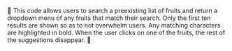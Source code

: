 🍎 This code allows users to search a preexisting list of fruits and return a
dropdown menu of any fruits that match their search. Only the first ten results
are shown so as to not overwhelm users. Any matching characters are highlighted
in bold. When the user clicks on one of the fruits, the rest of the suggestions
disappear. 🍏
